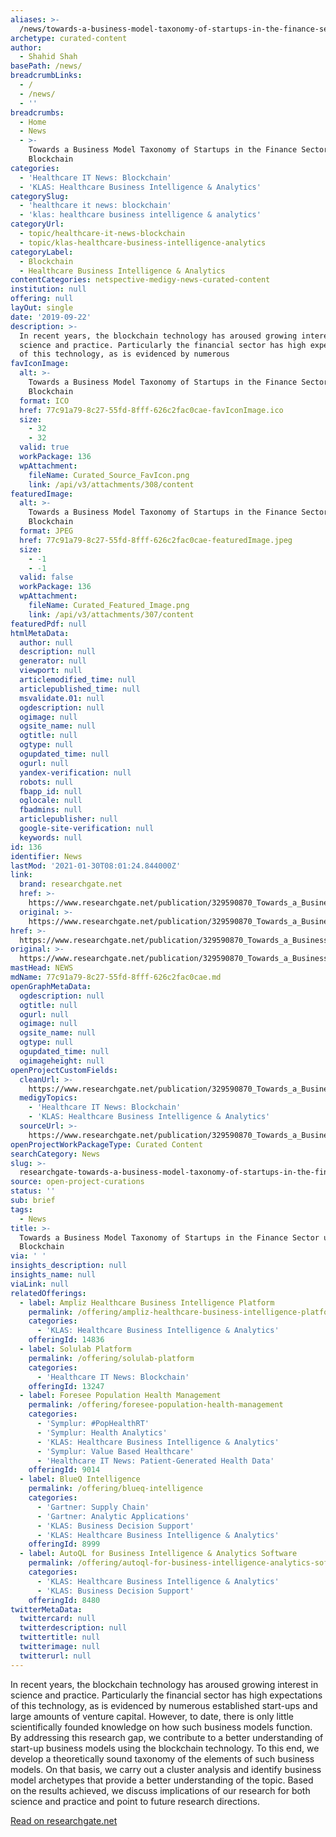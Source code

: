 ```yaml
---
aliases: >-
  /news/towards-a-business-model-taxonomy-of-startups-in-the-finance-sector-using-blockchain
archetype: curated-content
author:
  - Shahid Shah
basePath: /news/
breadcrumbLinks:
  - /
  - /news/
  - ''
breadcrumbs:
  - Home
  - News
  - >-
    Towards a Business Model Taxonomy of Startups in the Finance Sector using
    Blockchain
categories:
  - 'Healthcare IT News: Blockchain'
  - 'KLAS: Healthcare Business Intelligence & Analytics'
categorySlug:
  - 'healthcare it news: blockchain'
  - 'klas: healthcare business intelligence & analytics'
categoryUrl:
  - topic/healthcare-it-news-blockchain
  - topic/klas-healthcare-business-intelligence-analytics
categoryLabel:
  - Blockchain
  - Healthcare Business Intelligence & Analytics
contentCategories: netspective-medigy-news-curated-content
institution: null
offering: null
layOut: single
date: '2019-09-22'
description: >-
  In recent years, the blockchain technology has aroused growing interest in
  science and practice. Particularly the financial sector has high expectations
  of this technology, as is evidenced by numerous
favIconImage:
  alt: >-
    Towards a Business Model Taxonomy of Startups in the Finance Sector using
    Blockchain
  format: ICO
  href: 77c91a79-8c27-55fd-8fff-626c2fac0cae-favIconImage.ico
  size:
    - 32
    - 32
  valid: true
  workPackage: 136
  wpAttachment:
    fileName: Curated_Source_FavIcon.png
    link: /api/v3/attachments/308/content
featuredImage:
  alt: >-
    Towards a Business Model Taxonomy of Startups in the Finance Sector using
    Blockchain
  format: JPEG
  href: 77c91a79-8c27-55fd-8fff-626c2fac0cae-featuredImage.jpeg
  size:
    - -1
    - -1
  valid: false
  workPackage: 136
  wpAttachment:
    fileName: Curated_Featured_Image.png
    link: /api/v3/attachments/307/content
featuredPdf: null
htmlMetaData:
  author: null
  description: null
  generator: null
  viewport: null
  articlemodified_time: null
  articlepublished_time: null
  msvalidate.01: null
  ogdescription: null
  ogimage: null
  ogsite_name: null
  ogtitle: null
  ogtype: null
  ogupdated_time: null
  ogurl: null
  yandex-verification: null
  robots: null
  fbapp_id: null
  oglocale: null
  fbadmins: null
  articlepublisher: null
  google-site-verification: null
  keywords: null
id: 136
identifier: News
lastMod: '2021-01-30T08:01:24.844000Z'
link:
  brand: researchgate.net
  href: >-
    https://www.researchgate.net/publication/329590870_Towards_a_Business_Model_Taxonomy_of_Startups_in_the_Finance_Sector_using_Blockchain
  original: >-
    https://www.researchgate.net/publication/329590870_Towards_a_Business_Model_Taxonomy_of_Startups_in_the_Finance_Sector_using_Blockchain
href: >-
  https://www.researchgate.net/publication/329590870_Towards_a_Business_Model_Taxonomy_of_Startups_in_the_Finance_Sector_using_Blockchain
original: >-
  https://www.researchgate.net/publication/329590870_Towards_a_Business_Model_Taxonomy_of_Startups_in_the_Finance_Sector_using_Blockchain
mastHead: NEWS
mdName: 77c91a79-8c27-55fd-8fff-626c2fac0cae.md
openGraphMetaData:
  ogdescription: null
  ogtitle: null
  ogurl: null
  ogimage: null
  ogsite_name: null
  ogtype: null
  ogupdated_time: null
  ogimageheight: null
openProjectCustomFields:
  cleanUrl: >-
    https://www.researchgate.net/publication/329590870_Towards_a_Business_Model_Taxonomy_of_Startups_in_the_Finance_Sector_using_Blockchain
  medigyTopics:
    - 'Healthcare IT News: Blockchain'
    - 'KLAS: Healthcare Business Intelligence & Analytics'
  sourceUrl: >-
    https://www.researchgate.net/publication/329590870_Towards_a_Business_Model_Taxonomy_of_Startups_in_the_Finance_Sector_using_Blockchain
openProjectWorkPackageType: Curated Content
searchCategory: News
slug: >-
  researchgate-towards-a-business-model-taxonomy-of-startups-in-the-finance-sector-using-blockchain
source: open-project-curations
status: ''
sub: brief
tags:
  - News
title: >-
  Towards a Business Model Taxonomy of Startups in the Finance Sector using
  Blockchain
via: ' '
insights_description: null
insights_name: null
viaLink: null
relatedOfferings:
  - label: Ampliz Healthcare Business Intelligence Platform
    permalink: /offering/ampliz-healthcare-business-intelligence-platform
    categories:
      - 'KLAS: Healthcare Business Intelligence & Analytics'
    offeringId: 14836
  - label: Solulab Platform
    permalink: /offering/solulab-platform
    categories:
      - 'Healthcare IT News: Blockchain'
    offeringId: 13247
  - label: Foresee Population Health Management
    permalink: /offering/foresee-population-health-management
    categories:
      - 'Symplur: #PopHealthRT'
      - 'Symplur: Health Analytics'
      - 'KLAS: Healthcare Business Intelligence & Analytics'
      - 'Symplur: Value Based Healthcare'
      - 'Healthcare IT News: Patient-Generated Health Data'
    offeringId: 9014
  - label: BlueQ Intelligence
    permalink: /offering/blueq-intelligence
    categories:
      - 'Gartner: Supply Chain'
      - 'Gartner: Analytic Applications'
      - 'KLAS: Business Decision Support'
      - 'KLAS: Healthcare Business Intelligence & Analytics'
    offeringId: 8999
  - label: AutoQL for Business Intelligence & Analytics Software
    permalink: /offering/autoql-for-business-intelligence-analytics-software
    categories:
      - 'KLAS: Healthcare Business Intelligence & Analytics'
      - 'KLAS: Business Decision Support'
    offeringId: 8480
twitterMetaData:
  twittercard: null
  twitterdescription: null
  twittertitle: null
  twitterimage: null
  twitterurl: null
---
```

In recent years, the blockchain technology has aroused growing interest in science and practice. Particularly the financial sector has high expectations of this technology, as is evidenced by numerous established start-ups and large amounts of venture capital. However, to date, there is only little scientifically founded knowledge on how such business models function. By addressing this research gap, we contribute to a better understanding of start-up business models using the blockchain technology. To this end, we develop a theoretically sound taxonomy of the elements of such business models. On that basis, we carry out a cluster analysis and identify business model archetypes that provide a better understanding of the topic. Based on the results achieved, we discuss implications of our research for both science and practice and point to future research directions.

[Read on researchgate.net](https://www.researchgate.net/publication/329590870_Towards_a_Business_Model_Taxonomy_of_Startups_in_the_Finance_Sector_using_Blockchain)